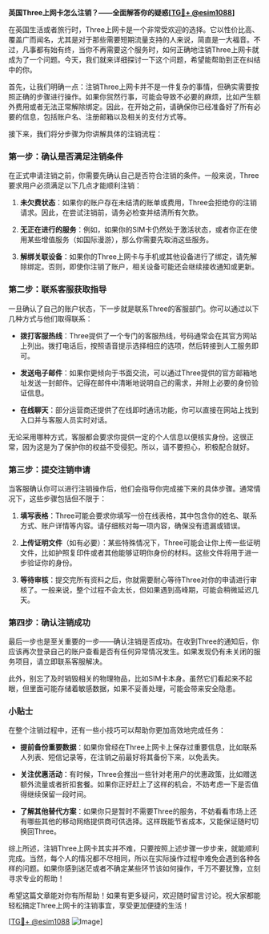 **英国Three上网卡怎么注销？——全面解答你的疑惑[[TG💪+ @esim1088](https://t.me/s/esim1088)]**

在英国生活或者旅行时，Three上网卡是一个非常受欢迎的选择。它以性价比高、覆盖广而闻名，尤其是对于那些需要短期流量支持的人来说，简直是一大福音。不过，凡事都有始有终，当你不再需要这个服务时，如何正确地注销Three上网卡就成为了一个问题。今天，我们就来详细探讨一下这个问题，希望能帮助到正在纠结中的你。

首先，让我们明确一点：注销Three上网卡并不是一件复杂的事情，但确实需要按照正确的步骤进行操作。如果你贸然行事，可能会导致不必要的麻烦，比如产生额外费用或者无法正常解除绑定。因此，在开始之前，请确保你已经准备好了所有必要的信息，包括账户名、注册邮箱以及相关的支付方式等。

接下来，我们将分步骤为你讲解具体的注销流程：

### 第一步：确认是否满足注销条件

在正式申请注销之前，你需要先确认自己是否符合注销的条件。一般来说，Three要求用户必须满足以下几点才能顺利注销：

1. **未欠费状态**：如果你的账户存在未结清的账单或费用，Three会拒绝你的注销请求。因此，在尝试注销前，请务必检查并结清所有欠款。
   
2. **无正在进行的服务**：例如，如果你的SIM卡仍然处于激活状态，或者你正在使用某些增值服务（如国际漫游），那么你需要先取消这些服务。

3. **解绑关联设备**：如果你的Three上网卡与手机或其他设备进行了绑定，请先解除绑定。否则，即使你注销了账户，相关设备可能还会继续接收通知或更新。

### 第二步：联系客服获取指导

一旦确认了自己的账户状态，下一步就是联系Three的客服部门。你可以通过以下几种方式与他们取得联系：

- **拨打客服热线**：Three提供了一个专门的客服热线，号码通常会在其官方网站上列出。拨打电话后，按照语音提示选择相应的选项，然后转接到人工服务即可。
  
- **发送电子邮件**：如果你更倾向于书面交流，可以通过Three提供的官方邮箱地址发送一封邮件。记得在邮件中清晰地说明自己的需求，并附上必要的身份验证信息。

- **在线聊天**：部分运营商还提供了在线即时通讯功能，你可以直接在网站上找到入口并与客服人员实时对话。

无论采用哪种方式，客服都会要求你提供一定的个人信息以便核实身份。这很正常，因为这是为了保护你的权益不受侵犯。所以，请不要担心，积极配合就好。

### 第三步：提交注销申请

当客服确认你可以进行注销操作后，他们会指导你完成接下来的具体步骤。通常情况下，这些步骤包括但不限于：

1. **填写表格**：Three可能会要求你填写一份在线表格，其中包含你的姓名、联系方式、账户详情等内容。请仔细核对每一项内容，确保没有遗漏或错误。

2. **上传证明文件**（如有必要）：某些特殊情况下，Three可能会让你上传一些证明文件，比如护照复印件或者其他能够证明你身份的材料。这些文件将用于进一步验证你的身份。

3. **等待审核**：提交完所有资料之后，你就需要耐心等待Three对你的申请进行审核了。一般来说，整个过程不会太长，但如果遇到高峰期，可能会稍微延迟几天。

### 第四步：确认注销成功

最后一步也是至关重要的一步——确认注销是否成功。在收到Three的通知后，你应该再次登录自己的账户查看是否有任何异常情况发生。如果发现仍有未关闭的服务项目，请立即联系客服解决。

此外，别忘了及时销毁相关的物理物品，比如SIM卡本身。虽然它们看起来不起眼，但里面可能存储着敏感数据，如果不妥善处理，可能会带来安全隐患。

### 小贴士

在整个注销过程中，还有一些小技巧可以帮助你更加高效地完成任务：

- **提前备份重要数据**：如果你曾经在Three上网卡上保存过重要信息，比如联系人列表、短信记录等，在注销之前最好将其备份下来，以免丢失。

- **关注优惠活动**：有时候，Three会推出一些针对老用户的优惠政策，比如赠送额外流量或者折扣套餐。如果你正好赶上了这样的机会，不妨考虑一下是否值得继续保留一段时间。

- **了解其他替代方案**：如果你只是暂时不需要Three的服务，不妨看看市场上还有哪些其他的移动网络提供商可供选择。这样既能节省成本，又能保证随时切换回Three。

综上所述，注销Three上网卡其实并不难，只要按照上述步骤一步步来，就能顺利完成。当然，每个人的情况都不尽相同，所以在实际操作过程中难免会遇到各种各样的问题。如果你感到迷茫或者不确定某些环节该如何操作，千万不要犹豫，立刻寻求专业的帮助！

希望这篇文章能对你有所帮助！如果有更多疑问，欢迎随时留言讨论。祝大家都能轻松搞定Three上网卡的注销事宜，享受更加便捷的生活！

[[TG💪+ @esim1088](https://t.me/s/esim1088) ![Image](https://i.postimg.cc/4NQfJmqS/Snipaste-2025-05-13-00-14-12.png)]